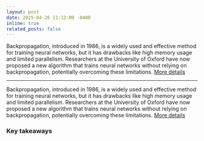 ```yaml
---
layout: post
date: 2025-04-26 11:12:00 -0400
inline: true
related_posts: false
---
```


Backpropagation, introduced in 1986, is a widely used and effective method for training neural networks, but it has drawbacks like high memory usage and limited parallelism. Researchers at the University of Oxford have now proposed a new algorithm that trains neural networks without relying on backpropagation, potentially overcoming these limitations. [More details](https://ai.gopubby.com/you-dont-need-backpropagation-to-train-neural-networks-anymore-e989d75564cb)

---

Backpropagation, introduced in 1986, is a widely used and effective method for training neural networks, but it has drawbacks like high memory usage and limited parallelism. Researchers at the University of Oxford have now proposed a new algorithm that trains neural networks without relying on backpropagation, potentially overcoming these limitations. [More details](https://ai.gopubby.com/you-dont-need-backpropagation-to-train-neural-networks-anymore-e989d75564cb)

### Key takeaways
